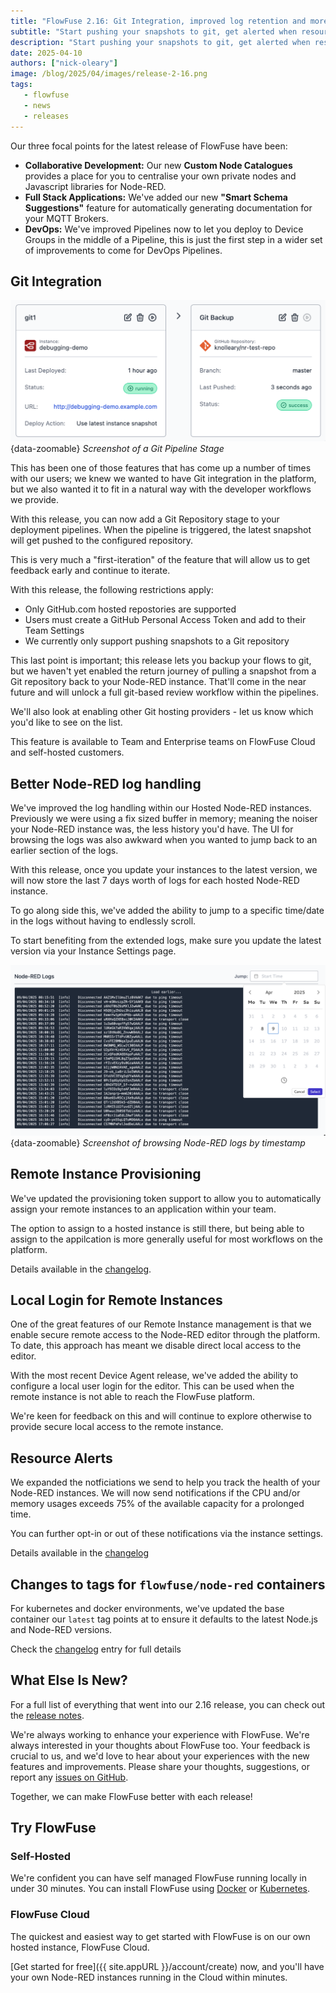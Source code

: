```yaml
---
title: "FlowFuse 2.16: Git Integration, improved log retention and more"
subtitle: "Start pushing your snapshots to git, get alerted when resources are running low and more logging from Node-RED"
description: "Start pushing your snapshots to git, get alerted when resources are running low and more logging from Node-RED"
date: 2025-04-10
authors: ["nick-oleary"]
image: /blog/2025/04/images/release-2-16.png
tags:
   - flowfuse
   - news
   - releases
---
```




Our three focal points for the latest release of FlowFuse have been:

- **Collaborative Development:** Our new **Custom Node Catalogues** provides a place for you to centralise your own private nodes and Javascript libraries for Node-RED.
- **Full Stack Applications:** We've added our new **"Smart Schema Suggestions"** feature for automatically generating documentation for your MQTT Brokers.
- **DevOps:** We've improved Pipelines now to let you deploy to Device Groups in the middle of a Pipeline, this is just the first step in a wider set of improvements to come for DevOps Pipelines.

<!--more-->

## Git Integration

![Screenshot of a Git Pipeline Stage](./images/git-pipeline-stage.png){data-zoomable}
_Screenshot of a Git Pipeline Stage_

This has been one of those features that has come up a number of times with our users; we knew we wanted to have Git integration in the platform, but we also wanted it to fit in a natural way with the developer workflows we provide.

With this release, you can now add a Git Repository stage to your deployment pipelines. When the pipeline is triggered, the latest snapshot will get pushed to the configured repository.

This is very much a "first-iteration" of the feature that will allow us to get feedback early and continue to iterate.

With this release, the following restrictions apply:

 - Only GitHub.com hosted repostories are supported
 - Users must create a GitHub Personal Access Token and add to their Team Settings
 - We currently only support pushing snapshots to a Git repository

This last point is important; this release lets you backup your flows to git, but we haven't yet enabled the return journey of pulling a snapshot from a Git repository back to your Node-RED instance. That'll come in the near future and will unlock a full git-based review workflow within the pipelines.

We'll also look at enabling other Git hosting providers - let us know which you'd like to see on the list.

This feature is available to Team and Enterprise teams on FlowFuse Cloud and self-hosted customers.

## Better Node-RED log handling

We've improved the log handling within our Hosted Node-RED instances. Previously we were using a fix sized buffer in memory; meaning the noiser your Node-RED instance was, the less history you'd have. The UI for browsing the logs was also awkward when you wanted to jump back to an earlier section of the logs.

With this release, once you update your instances to the latest version, we will
now store the last 7 days worth of logs for each hosted Node-RED instance.

To go along side this, we've added the ability to jump to a specific time/date in the logs without having to endlessly scroll.

To start benefiting from the extended logs, make sure you update the latest version via your Instance Settings page.

![Screenshot of browsing Node-RED logs by timestamp](./images/browse-logs.png){data-zoomable}
_Screenshot of browsing Node-RED logs by timestamp_


## Remote Instance Provisioning

We've updated the provisioning token support to allow you to automatically assign your remote instances to an application within your team.

The option to assign to a hosted instance is still there, but being able to assign to the appilcation is more generally useful for most workflows on the platform.

Details available in the [changelog](https://flowfuse.com/changelog/2025/04/device-provisioning/).

## Local Login for Remote Instances

One of the great features of our Remote Instance management is that we enable secure remote access to the Node-RED editor through the platform. To date, this approach has meant we disable direct local access to the editor.

With the most recent Device Agent release, we've added the ability to configure a local user login for the editor. This can be used when the remote instance is not able to reach the FlowFuse platform.

We're keen for feedback on this and will continue to explore otherwise to provide secure local access to the remote instance.

## Resource Alerts

We expanded the notficiations we send to help you track the health of your Node-RED instances. We will now send notifications if the CPU and/or memory usages exceeds 75% of the available capacity for a prolonged time.

You can further opt-in or out of these notifications via the instance settings.

Details available in the [changelog](https://flowfuse.com/changelog/2025/03/resource-notifications/)

## Changes to tags for `flowfuse/node-red` containers

For kubernetes and docker environments, we've updated the base container our `latest` tag points at to ensure
it defaults to the latest Node.js and Node-RED versions.

Check the [changelog](https://flowfuse.com/changelog/2025/03/container-tags/) entry for full details

## What Else Is New?

For a full list of everything that went into our 2.16 release, you can check out the [release notes](https://github.com/FlowFuse/flowfuse/releases/tag/v2.16.0).

We're always working to enhance your experience with FlowFuse. We're always interested in your thoughts about FlowFuse too. Your feedback is crucial to us, and we'd love to hear about your experiences with the new features and improvements. Please share your thoughts, suggestions, or report any [issues on GitHub](https://github.com/FlowFuse/flowfuse/issues/new/choose). 

Together, we can make FlowFuse better with each release!

## Try FlowFuse

### Self-Hosted

We're confident you can have self managed FlowFuse running locally in under 30 minutes. You can install FlowFuse using [Docker](/docs/install/docker/) or [Kubernetes](/docs/install/kubernetes/).

### FlowFuse Cloud

The quickest and easiest way to get started with FlowFuse is on our own hosted instance, FlowFuse Cloud.

[Get started for free]({{ site.appURL }}/account/create) now, and you'll have your own Node-RED instances running in the Cloud within minutes.
